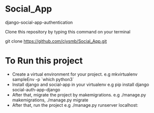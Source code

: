 # Social_App
django-social-app-authentication


Clone this repository by typing this command on your terminal

git clone https://github.com/cjysmb/Social_App.git

<h1>To Run this project</h1>
<ul>
  <li>
  Create a virtual environment for your project.
  e.g mkvirtualenv sampleEnv -p `which python3`
  </li>
  <li>
  Install django and social-app in your virtualenv
  e.g pip install django social-auth-app-django
  </li>
  <li>
  After that, migrate the project by makemigrations.
  e.g ./manage.py makemigrations, ./manage.py migrate
  </li>
  
  <li>
  After that, run the project
  e.g ./manage.py runserver
  localhost:

